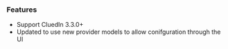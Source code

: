 ### Features
+ Support CluedIn 3.3.0+
+ Updated to use new provider models to allow conifguration through the UI
